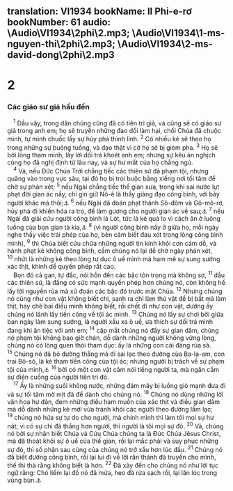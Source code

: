 translation: VI1934
bookName: II Phi-e-rơ 
bookNumber: 61
audio: \Audio\VI1934\2phi\2.mp3; \Audio\VI1934\1-ms-nguyen-thi\2phi\2.mp3; \Audio\VI1934\2-ms-david-dong\2phi\2.mp3
-------

<div class="title"><h1>2</h1><h3>Các giáo sư giả hầu đến</h3></div>
<span class="verse 2phi_2_1"> <sup>1</sup> Dầu vậy, trong dân chúng cũng đã có tiên tri giả, và cũng sẽ có giáo sư giả trong anh em; họ sẽ truyền những đạo dối làm hại, chối Chúa đã chuộc mình, tự mình chuốc lấy sự hủy phá thình lình. </span>
<span class="verse 2phi_2_2"><sup>2</sup> Có nhiều kẻ sẽ theo họ trong những sự buông tuồng, và đạo thật vì cớ họ sẽ bị gièm pha. </span>
<span class="verse 2phi_2_3"><sup>3</sup> Họ sẽ bởi lòng tham mình, lấy lời dối trá khoét anh em; nhưng sự kêu án nghịch cùng họ đã nghị định từ lâu nay, và sự hư mất của họ chẳng ngủ. <br/></span>
<span class="verse 2phi_2_4"> <sup>4</sup> Vả, nếu Đức Chúa Trời chẳng tiếc các thiên sứ đã phạm tội, nhưng quăng vào trong vực sâu, tại đó họ bị trói buộc bằng xiềng nơi tối tăm để chờ sự phán xét; </span>
<span class="verse 2phi_2_5"><sup>5</sup> nếu Ngài chẳng tiếc thế gian xưa, trong khi sai nước lụt phạt đời gian ác nầy, chỉ gìn giữ Nô-ê là thầy giảng đạo công bình, với bảy người khác mà thôi;<a data-toggle="tooltip" data-placement="bottom" title="Sa 6:1-7:24 ">⚓</a></span>
<span class="verse 2phi_2_6"><sup>6</sup> nếu Ngài đã đoán phạt thành Sô-đôm và Gô-mô-rơ, hủy phá đi khiến hóa ra tro, để làm gương cho người gian ác về sau;<a data-toggle="tooltip" data-placement="bottom" title="Sa 19:24">⚓</a></span>
<span class="verse 2phi_2_7"><sup>7</sup> nếu Ngài đã giải cứu người công bình là Lót, tức là kẻ quá lo vì cách ăn ở luông tuồng của bọn gian tà kia,<a data-toggle="tooltip" data-placement="bottom" title="Sa 19:1-16 ">⚓</a></span>
<span class="verse 2phi_2_8"><sup>8</sup> (vì người công bình nầy ở giữa họ, mỗi ngày nghe thấy việc trái phép của họ, bèn cảm biết đau xót trong lòng công bình mình), </span>
<span class="verse 2phi_2_9"><sup>9</sup> thì Chúa biết cứu chữa những người tin kính khỏi cơn cám dỗ, và hành phạt kẻ không công bình, cầm chúng nó lại để chờ ngày phán xét, </span>
<span class="verse 2phi_2_10"><sup>10</sup> nhứt là những kẻ theo lòng tư dục ô uế mình mà ham mê sự sung sướng xác thịt, khinh dể quyền phép rất cao. <br/> Bọn đó cả gan, tự đắc, nói hỗn đến các bậc tôn trọng mà không sợ, </span>
<span class="verse 2phi_2_11"><sup>11</sup> dẫu các thiên sứ, là đấng có sức mạnh quyền phép hơn chúng nó, còn không hề lấy lời nguyền rủa mà xử đoán các bậc đó trước mặt Chúa. </span>
<span class="verse 2phi_2_12"><sup>12</sup> Nhưng chúng nó cũng như con vật không biết chi, sanh ra chỉ làm thú vật để bị bắt mà làm thịt, hay chê bai điều mình không biết, rồi chết đi như con vật, dường ấy chúng nó lãnh lấy tiền công về tội ác mình. </span>
<span class="verse 2phi_2_13"><sup>13</sup> Chúng nó lấy sự chơi bời giữa ban ngày làm sung sướng, là người xấu xa ô uế, ưa thích sự dối trá mình đang khi ăn tiệc với anh em; </span>
<span class="verse 2phi_2_14"><sup>14</sup> cặp mắt chúng nó đầy sự gian dâm, chúng nó phạm tội không bao giờ chán, dỗ dành những người không vững lòng, chúng nó có lòng quen thói tham dục: ấy là những con cái đáng rủa sả. </span>
<span class="verse 2phi_2_15"><sup>15</sup> Chúng nó đã bỏ đường thẳng mà đi sai lạc theo đường của Ba-la-am, con trai Bô-sô, là kẻ tham tiền công của tội ác; nhưng người bị trách về sự phạm tội của mình,<a data-toggle="tooltip" data-placement="bottom" title="Dan 22:4-35">⚓</a></span>
<span class="verse 2phi_2_16"><sup>16</sup> bởi có một con vật câm nói tiếng người ta, mà ngăn cấm sự điên cuồng của người tiên tri đó. <br/></span>
<span class="verse 2phi_2_17"> <sup>17</sup> Ấy là những suối không nước, những đám mây bị luồng gió mạnh đưa đi và sự tối tăm mờ mịt đã để dành cho chúng nó. </span>
<span class="verse 2phi_2_18"><sup>18</sup> Chúng nó dùng những lời văn hoa hư đản, đem những điều ham muốn của xác thịt và điều gian dâm mà dỗ dành những kẻ mới vừa tránh khỏi các người theo đường lầm lạc; </span>
<span class="verse 2phi_2_19"><sup>19</sup> chúng nó hứa sự tự do cho người, mà chính mình thì làm tôi mọi sự hư nát; vì có sự chi đã thắng hơn người, thì người là tôi mọi sự đó. </span>
<span class="verse 2phi_2_20"><sup>20</sup> Vả, chúng nó bởi sự nhận biết Chúa và Cứu Chúa chúng ta là Đức Chúa Jêsus Christ, mà đã thoát khỏi sự ô uế của thế gian, rồi lại mắc phải và suy phục những sự đó, thì số phận sau cùng của chúng nó trở xấu hơn lúc đầu. </span>
<span class="verse 2phi_2_21"><sup>21</sup> Chúng nó đã biết đường công bình, rồi lại lui đi về lời răn thánh đã truyền cho mình, thế thì thà rằng không biết là hơn. </span>
<span class="verse 2phi_2_22"><sup>22</sup> Đã xảy đến cho chúng nó như lời tục ngữ rằng: Chó liếm lại đồ nó đã mửa, heo đã rửa sạch rồi, lại lăn lóc trong vũng bùn.<a data-toggle="tooltip" data-placement="bottom" title="Ch 26:11">⚓</a><br/></span>

